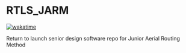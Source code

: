 # RTLS_JARM

[![wakatime](https://wakatime.com/badge/github/BiggiePete/RTLS_JARM.svg)](https://wakatime.com/badge/github/BiggiePete/RTLS_JARM)

Return to launch senior design software repo for Junior Aerial Routing Method
